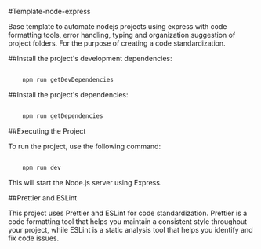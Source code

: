 #Template-node-express

Base template to automate nodejs projects using express with code formatting tools, error handling, typing and organization suggestion of project folders. For the purpose of creating a code standardization.

##Install the project's development dependencies:

```javascript

    npm run getDevDependencies
```

##Install the project's dependencies:

```javascript

    npm run getDependencies
```

##Executing the Project

To run the project, use the following command:

```javascript

    npm run dev
```

This will start the Node.js server using Express.

##Prettier and ESLint

This project uses Prettier and ESLint for code standardization. Prettier is a code formatting tool that helps you maintain a consistent style throughout your project, while ESLint is a static analysis tool that helps you identify and fix code issues.

